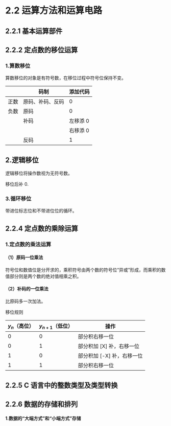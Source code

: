# 2.2 运算方法和运算电路

## 2.2.1 基本运算部件

## 2.2.2 定点数的移位运算

### 1.算数移位

算数移位的对象是有符号数，在移位过程中符号位保持不变。

|    | 码制       | 添加代码  |
|----|----------|-------|
| 正数 | 原码、补码、反码 | 0     |
| 负数 | 原码       | 0     |
|    | 补码       | 左移添 0 |
|    |          | 右移添 0 |
|    | 反码       | 1     |

## 2.逻辑移位

逻辑移位将操作数视为无符号数。

移位后补 0.

### 3.循环移位

带进位标志位和不带进位位的循环。

## 2.2.4 定点数的乘除运算

### 1.定点数的乘法运算

#### （1）原码一位乘法

符号位和数值位是分开求的，乘积符号由两个数的符号位“异或”形成，而乘积的数值部分则是两个数的绝对值相乘之积。

#### （2）补码的一位乘法

比原码多一次加法。

移位规则

| $y_{n}$（高位） | $y_{n+1}$（低位） | 操作               |
|-------------|---------------|------------------|
| 0           | 0             | 部分积右移一位          |
| 0           | 1             | 部分积加 [X] 补，右移一位  |
| 1           | 0             | 部分积加 [-X] 补，右移一位 |
| 1           | 1             | 部分积右移一位          |

## 2.2.5 C 语言中的整数类型及类型转换

## 2.2.6 数据的存储和排列

#### 1.数据的“大端方式”和“小端方式”存储


